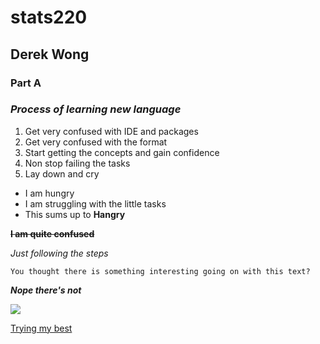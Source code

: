 # stats220
## Derek Wong
### Part A


### *Process of learning new language*
<this is numbered list>

1. Get very confused with IDE and packages
2. Get very confused with the format
3. Start getting the concepts and gain confidence
4. Non stop failing the tasks
5. Lay down and cry


<This is unnumbered list>

- I am hungry
- I am struggling with the little tasks
- This sums up to **Hangry**

~~**I am quite confused**~~

*Just following the steps*

`You thought there is something interesting going on with this text?`

***Nope there's not***

![](https://media1.tenor.com/m/lr8W5AadieAAAAAd/smile-laughing.gif)

[Trying my best](https://media0.giphy.com/media/unQ3IJU2RG7DO/200w.gif?cid=82a1493bdiwcbkfo8hunn6q6eya14lwc5rhdtkg9jhqhcl60&ep=v1_gifs_related&rid=200w.gif&ct=g)
